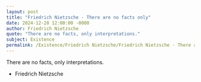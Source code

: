 ```yaml
---
layout: post
title: "Friedrich Nietzsche - There are no facts only"
date: 2024-12-28 12:00:00 -0000
author: Friedrich Nietzsche
quote: "There are no facts, only interpretations."
subject: Existence
permalink: /Existence/Friedrich Nietzsche/Friedrich Nietzsche - There are no facts only
---
```


There are no facts, only interpretations.

- Friedrich Nietzsche
